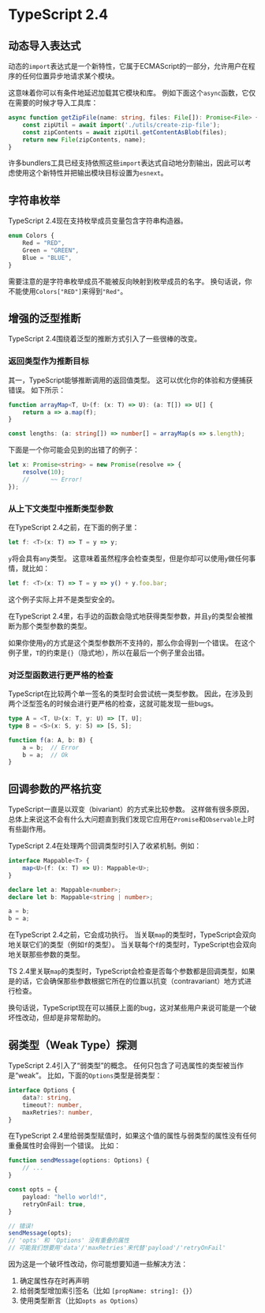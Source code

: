 # TypeScript 2.4

## 动态导入表达式

动态的`import`表达式是一个新特性，它属于ECMAScript的一部分，允许用户在程序的任何位置异步地请求某个模块。

这意味着你可以有条件地延迟加载其它模块和库。
例如下面这个`async`函数，它仅在需要的时候才导入工具库：

```ts
async function getZipFile(name: string, files: File[]): Promise<File> {
    const zipUtil = await import('./utils/create-zip-file');
    const zipContents = await zipUtil.getContentAsBlob(files);
    return new File(zipContents, name);
}
```

许多bundlers工具已经支持依照这些`import`表达式自动地分割输出，因此可以考虑使用这个新特性并把输出模块目标设置为`esnext`。

## 字符串枚举

TypeScript 2.4现在支持枚举成员变量包含字符串构造器。

```ts
enum Colors {
    Red = "RED",
    Green = "GREEN",
    Blue = "BLUE",
}
```

需要注意的是字符串枚举成员不能被反向映射到枚举成员的名字。
换句话说，你不能使用`Colors["RED"]`来得到`"Red"`。

## 增强的泛型推断

TypeScript 2.4围绕着泛型的推断方式引入了一些很棒的改变。

### 返回类型作为推断目标

其一，TypeScript能够推断调用的返回值类型。
这可以优化你的体验和方便捕获错误。
如下所示：

```ts
function arrayMap<T, U>(f: (x: T) => U): (a: T[]) => U[] {
    return a => a.map(f);
}

const lengths: (a: string[]) => number[] = arrayMap(s => s.length);
```

下面是一个你可能会见到的出错了的例子：

```ts
let x: Promise<string> = new Promise(resolve => {
    resolve(10);
    //      ~~ Error!
});
```

### 从上下文类型中推断类型参数

在TypeScript 2.4之前，在下面的例子里：

```ts
let f: <T>(x: T) => T = y => y;
```

`y`将会具有`any`类型。
这意味着虽然程序会检查类型，但是你却可以使用`y`做任何事情，就比如：

```ts
let f: <T>(x: T) => T = y => y() + y.foo.bar;
```

这个例子实际上并不是类型安全的。

在TypeScript 2.4里，右手边的函数会隐式地获得类型参数，并且`y`的类型会被推断为那个类型参数的类型。

如果你使用`y`的方式是这个类型参数所不支持的，那么你会得到一个错误。
在这个例子里，`T`的约束是`{}`（隐式地），所以在最后一个例子里会出错。

### 对泛型函数进行更严格的检查

TypeScript在比较两个单一签名的类型时会尝试统一类型参数。
因此，在涉及到两个泛型签名的时候会进行更严格的检查，这就可能发现一些bugs。

```ts
type A = <T, U>(x: T, y: U) => [T, U];
type B = <S>(x: S, y: S) => [S, S];

function f(a: A, b: B) {
    a = b;  // Error
    b = a;  // Ok
}
```

## 回调参数的严格抗变

TypeScript一直是以双变（bivariant）的方式来比较参数。
这样做有很多原因，总体上来说这不会有什么大问题直到我们发现它应用在`Promise`和`Observable`上时有些副作用。

TypeScript 2.4在处理两个回调类型时引入了收紧机制。例如：

```ts
interface Mappable<T> {
    map<U>(f: (x: T) => U): Mappable<U>;
}

declare let a: Mappable<number>;
declare let b: Mappable<string | number>;

a = b;
b = a;
```

在TypeScript 2.4之前，它会成功执行。
当关联`map`的类型时，TypeScript会双向地关联它们的类型（例如`f`的类型）。
当关联每个`f`的类型时，TypeScript也会双向地关联那些参数的类型。

TS 2.4里关联`map`的类型时，TypeScript会检查是否每个参数都是回调类型，如果是的话，它会确保那些参数根据它所在的位置以抗变（contravariant）地方式进行检查。

换句话说，TypeScript现在可以捕获上面的bug，这对某些用户来说可能是一个破坏性改动，但却是非常帮助的。

## 弱类型（Weak Type）探测

TypeScript 2.4引入了“弱类型”的概念。
任何只包含了可选属性的类型被当作是“weak”。
比如，下面的`Options`类型是弱类型：

```ts
interface Options {
    data?: string,
    timeout?: number,
    maxRetries?: number,
}
```

在TypeScript 2.4里给弱类型赋值时，如果这个值的属性与弱类型的属性没有任何重叠属性时会得到一个错误。
比如：

```ts
function sendMessage(options: Options) {
    // ...
}

const opts = {
    payload: "hello world!",
    retryOnFail: true,
}

// 错误!
sendMessage(opts);
// 'opts' 和 'Options' 没有重叠的属性
// 可能我们想要用'data'/'maxRetries'来代替'payload'/'retryOnFail'
```

因为这是一个破坏性改动，你可能想要知道一些解决方法：

1. 确定属性存在时再声明
2. 给弱类型增加索引签名（比如 `[propName: string]: {}`）
3. 使用类型断言（比如`opts as Options`）
